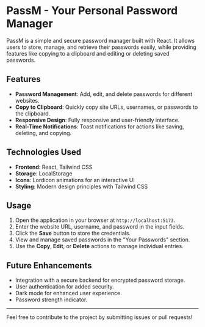 # PassM - Your Personal Password Manager

PassM is a simple and secure password manager built with React. It allows users to store, manage, and retrieve their passwords easily, while providing features like copying to a clipboard and editing or deleting saved passwords.

## Features

- **Password Management**: Add, edit, and delete passwords for different websites.
- **Copy to Clipboard**: Quickly copy site URLs, usernames, or passwords to the clipboard.
- **Responsive Design**: Fully responsive and user-friendly interface.
- **Real-Time Notifications**: Toast notifications for actions like saving, deleting, and copying.

## Technologies Used

- **Frontend**: React, Tailwind CSS
- **Storage**: LocalStorage
- **Icons**: Lordicon animations for an interactive UI
- **Styling**: Modern design principles with Tailwind CSS

## Usage

1. Open the application in your browser at `http://localhost:5173`.
2. Enter the website URL, username, and password in the input fields.
3. Click the **Save** button to store the credentials.
4. View and manage saved passwords in the "Your Passwords" section.
5. Use the **Copy**, **Edit**, or **Delete** actions to manage individual entries.


## Future Enhancements

- Integration with a secure backend for encrypted password storage.
- User authentication for added security.
- Dark mode for enhanced user experience.
- Password strength indicator.

---

Feel free to contribute to the project by submitting issues or pull requests!
